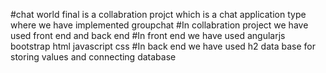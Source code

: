 #chat world final is a collabration projct which is a chat application type where we have implemented groupchat 
#In collabration project we have used front end and back end
#In front end we have used angularjs bootstrap html javascript css 
#In back end we have used h2 data base for storing values and connecting database
